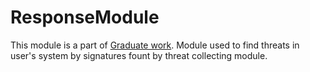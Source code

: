 # ResponseModule
This module is a part of [Graduate work](https://github.com/P3rd0s/graduate-work).
Module used to find threats in user's system by signatures fount by threat collecting module.
